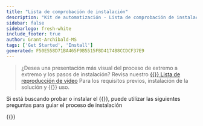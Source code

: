 ```yaml
---
title: "Lista de comprobación de instalación"
description: "Kit de automatización - Lista de comprobación de instalación"
sidebar: false
sidebarlogo: fresh-white
include_footer: true
author: Grant-Archibald-MS
tags: ['Get Started', 'Install']
generated: F50E558D71BA465F9B5515FBD4174B8CCDCF37E9
---
```


> ¿Desea una presentación más visual del proceso de extremo a extremo y los pasos de instalación? Revisa nuestro <a href='https://www.youtube.com/playlist?list=PLi9EhCY4z99VlRg4j7D1Or6XfXbUcEWZy' target='_blank'>{{<product-name>}} Lista de reproducción de vídeo</a> Para los requisitos previos, instalación de la solución y {{<product-name>}} uso.

Si está buscando probar o instalar el {{<product-name>}}, puede utilizar las siguientes preguntas para guiar el proceso de instalación

{{<questions name="/content/es/get-started/install-checklist.json" completed="Gracias por completar la lista de comprobación de instalación" showNavigationButtons=true locale="es">}}
